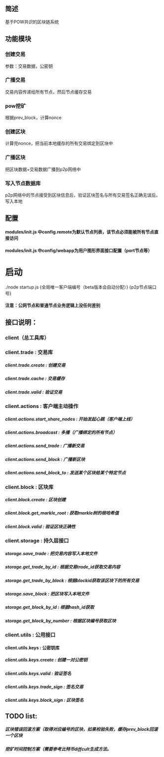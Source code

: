 ## 简述
基于POW共识的区块链系统

## 功能模块
### 创建交易
参数：交易数据，公密钥
### 广播交易
交易内容传递给所有节点，然后节点缓存交易
### pow挖矿
根据prev_block，计算nonce
### 创建区块
计算完nonce，把当前本地缓存的所有交易绑定到区块中
### 广播区块
把区块数据+交易数据广播到p2p网络中
### 写入节点数据库
p2p网络中的节点接受到区块信息后，验证区块签名与所有交易签名正确无误后，写入本地

## 配置
#### modules/init.js 中config.remote为默认节点列表，该节点必须能被所有节点直接访问
#### modules/init.js 中config/webapp为用户图形界面接口配置（port节点等）

# 启动
./node startup.js {全局唯一客户端编号（beta版本会自动分配）} {p2p节点端口号}

#### 注意：公网节点和普通节点业务逻辑上没任何差别

## 接口说明：
### client（总工具库）
### client.trade : 交易库
##### client.trade.create : 创建交易
##### client.trade.cache : 交易缓存
##### client.trade.valid : 验证交易

### client.actions : 客户端主动操作
##### client.actions.start_share_nodes : 开始发起心跳（客户端上线）
##### client.actions.broadcast : 多播（广播绑定的所有节点）
##### client.actions.send_trade : 广播新交易
##### client.actions.send_block : 广播新区块
##### client.actions.send_block_to : 发送某个区块给某个特定节点

### client.block : 区块库
##### client.block.create : 区块创建
##### client.block.get_markle_root : 获取markle树的根哈希值
##### client.block.valid : 验证区块正确性

### client.storage : 持久层接口
##### storage.save_trade : 把交易内容写入本地文件
##### storage.get_trade_by_id : 根据交易trade_id获取交易内容
##### storage.get_trade_by_block : 根据blockid获取该区块下的所有交易
##### storage.save_block : 把区块写入本地文件
##### storage.get_block_by_id : 根据hash_id获取
##### storage.get_block_by_number : 根据区块编号获取区块

### client.utils : 公用接口
#### client.utils.keys : 公密钥库
##### client.utils.keys.create : 创建一对公密钥
##### client.utils.keys.valid : 验证签名
##### client.utils.keys.trade_sign : 签名交易
##### client.utils.keys.block_sign : 区块签名

## TODO list:
##### 区块错误回滚方案（取得对应编号的区块，如果校验失败，缓存prev_block回滚一个区块
##### 挖矿时间控制方案（需要参考比特币diffcult生成方法。